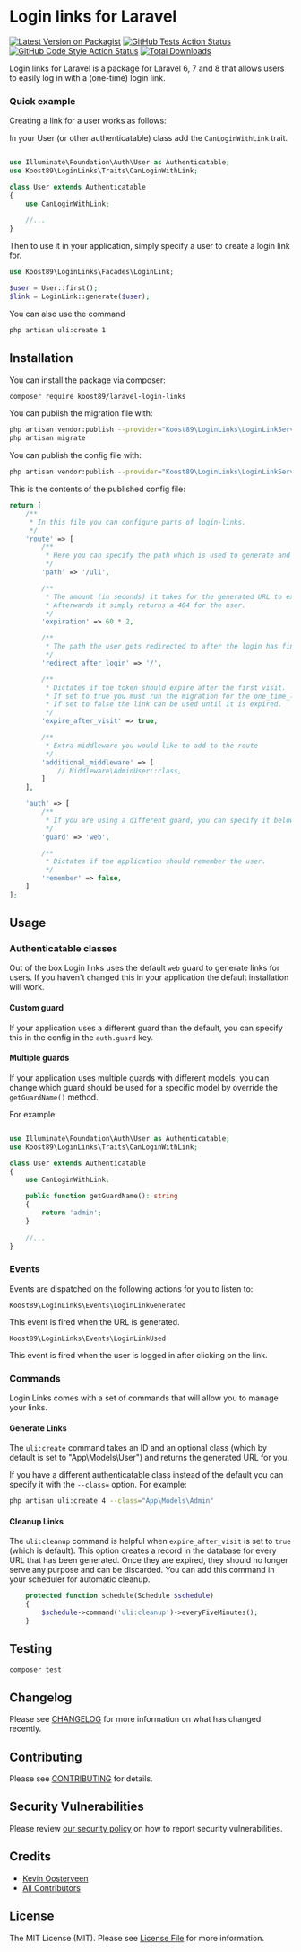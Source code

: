 # Login links for Laravel

[![Latest Version on Packagist](https://img.shields.io/packagist/v/koost89/laravel-login-links.svg?style=flat-square)](https://packagist.org/packages/koost89/laravel-login-links)
[![GitHub Tests Action Status](https://img.shields.io/github/workflow/status/koost89/laravel-login-links/Tests%20-%20Current/main?label=tests)](https://img.shields.io/github/workflow/status/koost89/laravel-login-links/Tests%20-%20Current/main?label=tests)
[![GitHub Code Style Action Status](https://img.shields.io/github/workflow/status/koost89/laravel-login-links/Check%20&%20fix%20styling/main?label=code%20style)](https://img.shields.io/github/workflow/status/koost89/laravel-login-links/Check%20&%20fix%20styling/main?label=code%20style)
[![Total Downloads](https://img.shields.io/packagist/dt/koost89/laravel-login-links.svg?style=flat-square)](https://packagist.org/packages/koost89/laravel-login-links)

Login links for Laravel is a package for Laravel 6, 7 and 8
that allows users to easily log in with a (one-time) login link.

### Quick example
Creating a link for a user works as follows:

In your User (or other authenticatable) class add the `CanLoginWithLink` trait.

```php

use Illuminate\Foundation\Auth\User as Authenticatable;
use Koost89\LoginLinks\Traits\CanLoginWithLink;

class User extends Authenticatable
{
    use CanLoginWithLink;
    
    //...
}

```

Then to use it in your application, simply specify a user to create a login link for.

```php
use Koost89\LoginLinks\Facades\LoginLink;

$user = User::first();
$link = LoginLink::generate($user);
```

You can also use the command

```bash 
php artisan uli:create 1
```

## Installation

You can install the package via composer:

```bash
composer require koost89/laravel-login-links
```

You can publish the migration file with:
```bash
php artisan vendor:publish --provider="Koost89\LoginLinks\LoginLinkServiceProvider" --tag="login-links-migrations"
php artisan migrate
```

You can publish the config file with:
```bash
php artisan vendor:publish --provider="Koost89\LoginLinks\LoginLinkServiceProvider" --tag="login-links-config"
```

This is the contents of the published config file:

```php
return [
    /**
     * In this file you can configure parts of login-links.
     */
    'route' => [
        /**
         * Here you can specify the path which is used to generate and authenticate the user on.
         */
        'path' => '/uli',

        /**
         * The amount (in seconds) it takes for the generated URL to expire.
         * Afterwards it simply returns a 404 for the user.
         */
        'expiration' => 60 * 2,

        /**
         * The path the user gets redirected to after the login has finished.
         */
        'redirect_after_login' => '/',

        /**
         * Dictates if the token should expire after the first visit.
         * If set to true you must run the migration for the one_time_logins table.
         * If set to false the link can be used until it is expired.
         */
        'expire_after_visit' => true,

        /**
         * Extra middleware you would like to add to the route
         */
        'additional_middleware' => [
            // Middleware\AdminUser::class,
        ]
    ],

    'auth' => [
        /**
         * If you are using a different guard, you can specify it below.
         */
        'guard' => 'web',

        /**
         * Dictates if the application should remember the user.
         */
        'remember' => false,
    ]
];
```

## Usage

### Authenticatable classes

Out of the box Login links uses the default `web` guard to generate links for users. 
If you haven't changed this in your application the default installation will work.

#### Custom guard
If your application uses a different guard than the default, you can specify this in the config in the `auth.guard` key.


#### Multiple guards
If your application uses multiple guards with different models, you can change which guard 
should be used for a specific model by override the `getGuardName()` method.

For example:

```php

use Illuminate\Foundation\Auth\User as Authenticatable;
use Koost89\LoginLinks\Traits\CanLoginWithLink;

class User extends Authenticatable
{
    use CanLoginWithLink;

    public function getGuardName(): string
    {
        return 'admin';
    }    
    
    //...
}

```

### Events
Events are dispatched on the following actions for you to listen to:

`Koost89\LoginLinks\Events\LoginLinkGenerated`

This event is fired when the URL is generated.

`Koost89\LoginLinks\Events\LoginLinkUsed`

This event is fired when the user is logged in after clicking on the link.


### Commands
Login Links comes with a set of commands that will allow you to manage your links. 

#### Generate Links
The `uli:create` command takes an ID and an optional class (which by default is set to "App\Models\User") and returns 
the generated URL for you.

If you have a different authenticatable class instead of the default you can specify it with the `--class=` option. 
For example:
```bash
php artisan uli:create 4 --class="App\Models\Admin"
```

#### Cleanup Links

The `uli:cleanup` command is helpful when `expire_after_visit` is set to `true` (which is default). 
This option creates a record in the database for every URL that has been generated. 
Once they are expired, they should no longer serve any purpose and can be discarded. 
You can add this command in your scheduler for automatic cleanup.
```php
    protected function schedule(Schedule $schedule)
    {
        $schedule->command('uli:cleanup')->everyFiveMinutes();
    }
```



## Testing

```bash
composer test
```

## Changelog

Please see [CHANGELOG](CHANGELOG.md) for more information on what has changed recently.

## Contributing

Please see [CONTRIBUTING](.github/CONTRIBUTING.md) for details.

## Security Vulnerabilities

Please review [our security policy](../../security/policy) on how to report security vulnerabilities.

## Credits

- [Kevin Oosterveen](https://github.com/koost89)
- [All Contributors](../../contributors)

## License

The MIT License (MIT). Please see [License File](LICENSE.md) for more information.

